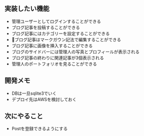 ## 実装したい機能
- 管理ユーザーとしてログインすることができる
- ブログ記事を投稿することができる
- ブログ記事にはカテゴリーを設定することができる
- ブログ記事はマークガウン記法で編集することができる
- ブログ記事に画像を挿入することができる
- ブログのサイドバーには管理人の写真とプロフィールが表示される
- ブログ記事の終わりに関連記事が3個表示される
- 管理人のポートフォリオを見ることができる

## 開発メモ
- DBは一旦sqlite3でいく
- デプロイ先はAWSを検討しておく

## 次にやること
- Postを登録できるようにする